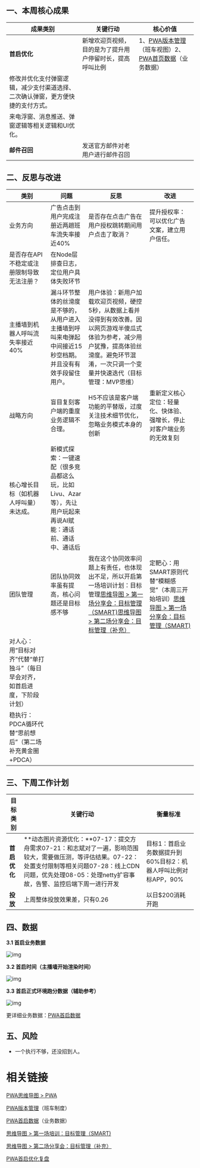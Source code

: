 ## 一、本周核心成果

| **成果类别**                                                 | **关键行动**                                             | **核心价值**                                                 |
| ------------------------------------------------------------ | -------------------------------------------------------- | ------------------------------------------------------------ |
| **首启优化**                                                 | 新增欢迎页视频，目的是为了提升用户停留时长，提高呼叫比例 | 1、[PWA版本管理](https://la1a59fdywl.feishu.cn/wiki/HItNw0KUfiJwvNkgkeecAWrsnme?from=from_copylink) （班车视图）2、[PWA首页数据](https://la1a59fdywl.feishu.cn/sheets/KTKqsrwYGhzAtgteW1lcrwiMnOf?from=from_copylink&sheet=2888ed)（业务数据） |
| 修改并优化支付弹窗逻辑，减少支付渠道选择、二次确认弹窗，更方便快捷的支付方式。 |                                                          |                                                              |
| 来电浮窗、消息推送、弹窗逻辑等相关逻辑和UI优化。             |                                                          |                                                              |
| **邮件召回**                                                 | 发送官方邮件对老用户进行邮件召回                         |                                                              |

##  二、反思与改进

| **类别**                                                     | **问题**                                                     | **反思**                                                     | **改进**                                                     |
| ------------------------------------------------------------ | ------------------------------------------------------------ | ------------------------------------------------------------ | ------------------------------------------------------------ |
| 业务方向                                                     | 广告点击到用户完成注册近两趟班车流失率接近40%                | 是否存在点击广告在用户授权跳转期间用户点击了取消？           | 提升授权率：可以优化广告文案，建立用户信任。                 |
| 是否存在API不稳定或注册限制导致无法注册？                    | 在Node层排查日志，定位用户具体失败环节                       |                                                              |                                                              |
| 主播墙到机器人呼叫流失率接近40%                              | 漏斗环节整体的丝滑度是不够的，从用户进入主播墙到呼叫来电弹起中间接近15秒空档期。并且没有有效手段留住用户。 | 用户体验：新用户加载欢迎页视频，硬控5秒，从数据上看并没得到有效改善。因以网页游戏半傻瓜式体验为参考，减少用户犹豫，提高体验丝滑度。避免环节混淆，一次只调一个变量并快速迭代（目标管理：MVP思维） |                                                              |
| 战略方向                                                     | 盲目复刻客户端的重度业务逻辑不合理。                         | H5不应该是客户端功能的平替版，过度关注技术细节优化，忽略业务模式本身的创新 | 重新定义核心定位：轻量化、快体验、强增长，停止对客户端业务的无效复刻 |
| 核心增长目标（如机器人呼叫量）未达成。                       | 新模式探索：一键速配（很多竞品都这么玩，比如Livu、Azar等），先让用户玩起来再说AI赋能：通话前、通话中、通话后 |                                                              |                                                              |
| 团队管理                                                     | 团队协同效率虽有提高，核心问题还是目标感不够                 | 我在这个协同效率问题上有责任，也体现出不足，所以开启第一场培训计划：目标管理[思维导图 > 第一场分享会：目标管理（SMART)](https://la1a59fdywl.feishu.cn/docx/OAtBdDBj3oocCVxsvw6cOjS7nME?openbrd=1&doc_app_id=501&blockId=doxcn1rx65oQRvH30Dl9P7tJ7De&blockType=whiteboard&blockToken=QNEKwPuJ6hI06rbhRXGcmFhDn8d#doxcn1rx65oQRvH30Dl9P7tJ7De)[思维导图 > 第二场分享会：目标管理（补充）](https://la1a59fdywl.feishu.cn/docx/PMi0doQJwowBesxj91acqBtSnww?openbrd=1&doc_app_id=501&blockId=doxcnuitaSjJpacC0bnEQfHTXr8&blockType=whiteboard&blockToken=W4S1w0W0JhNy6mbsQ5ccwHoTnRc#doxcnuitaSjJpacC0bnEQfHTXr8) | 定靶心：用SMART原则代替“模糊感觉”（本周三开始培训）[思维导图 > 第一场分享会：目标管理（SMART)](https://la1a59fdywl.feishu.cn/docx/OAtBdDBj3oocCVxsvw6cOjS7nME?openbrd=1&doc_app_id=501&blockId=doxcn1rx65oQRvH30Dl9P7tJ7De&blockType=whiteboard&blockToken=QNEKwPuJ6hI06rbhRXGcmFhDn8d#doxcn1rx65oQRvH30Dl9P7tJ7De) |
| 对人心：用“目标对齐”代替“单打独斗”（每日早会对齐，如首启进度，下阶段计划） |                                                              |                                                              |                                                              |
| 稳执行：PDCA循环代替“思前想后”（第二场补充黄金圈+PDCA）      |                                                              |                                                              |                                                              |

## 三、下周工作计划

| **目标类别** | **关键行动**                                                 | **衡量标准**                                                 |
| ------------ | ------------------------------------------------------------ | ------------------------------------------------------------ |
| **首启优化** | **动态图片资源优化：**07-17：提交方舟需求07-21：和志斌对了一遍，影响范围较大，需要做压测，等评估结果。07-22：处置支付限制等相关问题07-28：线上CDN问题，优先处理08-05：处理netty扩容事故，告警、监控后端下周一进行开发 | 目标1：首启业务数据提升到60%目标2：机器人呼叫比例对标APP，90% |
| **投放**     | 上周整体投放效果差，只有0.26                                 | 以日$200消耗开跑                                             |

## 四、数据

**3.1 首启业务数据**

![img](https://la1a59fdywl.feishu.cn/space/api/box/stream/download/asynccode/?code=NGJiMDY4Nzc3OTNmZmRkNjc0ODBlNmVjY2ZiMjE2MWFfcjh3blY4Q3F6azcxR3o1Q0RleDZYMmRrYVFsTWdZWDVfVG9rZW46RHFoeGI3V2p6b1o3Mk94Z3U1UWNXTkxKbkRjXzE3NjAzNTIxNzg6MTc2MDM1NTc3OF9WNA)

**3.2 首启时间（主播墙开始渲染时间）**

![img](https://la1a59fdywl.feishu.cn/space/api/box/stream/download/asynccode/?code=YWNlZGVlZGVmZjk1ZjE4OWUzZmNiOTAzOGYwYzMwMTNfZG94R1k0WDF3RVFHVnQ5VzlvME9MNGFhR3dpdktIazlfVG9rZW46R0Q5VGJ6UGQwbzR1Z254cnYwbGNLaE9GblJnXzE3NjAzNTIxNzg6MTc2MDM1NTc3OF9WNA)

**3.3 首启正式环境跑分数据（辅助参考）**

![img](https://la1a59fdywl.feishu.cn/space/api/box/stream/download/asynccode/?code=YjA4NGFmZjkzMzNkNGVjNGJiNzM1ZTIzZDQxYjZlMjdfUFNjdUhMMWhVejVNS292RnBTUlIzbmhYUENaeW41SHhfVG9rZW46Vm1xRmJlckpab0Myc2l4d2g1MmM0NWpVbnhtXzE3NjAzNTIxNzg6MTc2MDM1NTc3OF9WNA)

更详细业务数据：[PWA首启数据](https://la1a59fdywl.feishu.cn/sheets/KTKqsrwYGhzAtgteW1lcrwiMnOf?from=from_copylink&sheet=2888ed)

## 五、风险

- 一个执行不够，还没招到人。

# 相关链接

[PWA思维导图 > PWA](https://la1a59fdywl.feishu.cn/docx/XlppdL74boxRjmx6dpTcfAMineg?openbrd=1&doc_app_id=501&blockId=doxcnYSSdTB6AMG18BVrn5XAu2d&blockType=whiteboard&blockToken=GlGRwEIFJhfbyVbCmOjcJxXcn5A#doxcnYSSdTB6AMG18BVrn5XAu2d)

[PWA版本管理](https://la1a59fdywl.feishu.cn/wiki/HItNw0KUfiJwvNkgkeecAWrsnme?from=from_copylink)（班车制度）

[PWA首启数据](https://la1a59fdywl.feishu.cn/sheets/KTKqsrwYGhzAtgteW1lcrwiMnOf?from=from_copylink&sheet=2888ed)（业务数据）

[思维导图 > 第一场培训：目标管理（SMART)](https://la1a59fdywl.feishu.cn/docx/OAtBdDBj3oocCVxsvw6cOjS7nME?openbrd=1&doc_app_id=501&blockId=doxcn1rx65oQRvH30Dl9P7tJ7De&blockType=whiteboard&blockToken=QNEKwPuJ6hI06rbhRXGcmFhDn8d#doxcn1rx65oQRvH30Dl9P7tJ7De)

[思维导图 > 第二场分享会：目标管理（补充）](https://la1a59fdywl.feishu.cn/docx/PMi0doQJwowBesxj91acqBtSnww?openbrd=1&doc_app_id=501&blockId=doxcnuitaSjJpacC0bnEQfHTXr8&blockType=whiteboard&blockToken=W4S1w0W0JhNy6mbsQ5ccwHoTnRc#doxcnuitaSjJpacC0bnEQfHTXr8)

[PWA首启优化复盘](https://la1a59fdywl.feishu.cn/docx/NsmfdbXW4o8gNsxSeb0c6dBEnMf?from=from_copylink)